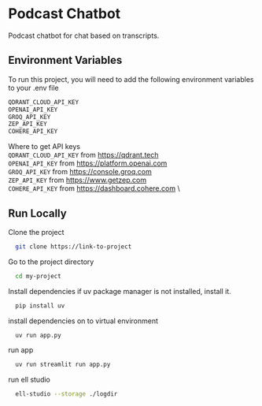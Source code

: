 
# Podcast Chatbot

Podcast chatbot for chat based on transcripts.



## Environment Variables

To run this project, you will need to add the following environment variables to your .env file
```bash
QDRANT_CLOUD_API_KEY
OPENAI_API_KEY
GROQ_API_KEY
ZEP_API_KEY
COHERE_API_KEY
```
Where to get API keys\
`QDRANT_CLOUD_API_KEY` from https://qdrant.tech \
`OPENAI_API_KEY` from https://platform.openai.com \
`GROQ_API_KEY` from https://console.groq.com \
`ZEP_API_KEY` from https://www.getzep.com \
`COHERE_API_KEY` from https://dashboard.cohere.com \


## Run Locally

Clone the project

```bash
  git clone https://link-to-project
```

Go to the project directory

```bash
  cd my-project
```

Install dependencies
if uv package manager is not installed, install it.

```bash
  pip install uv 
```

install dependencies on to virtual environment

```bash
  uv run app.py
```

run app 

```bash
  uv run streamlit run app.py
```

run ell studio 

```bash
  ell-studio --storage ./logdir
```

